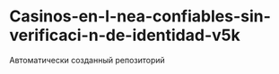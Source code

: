 # Casinos-en-l-nea-confiables-sin-verificaci-n-de-identidad-v5k
Автоматически созданный репозиторий
